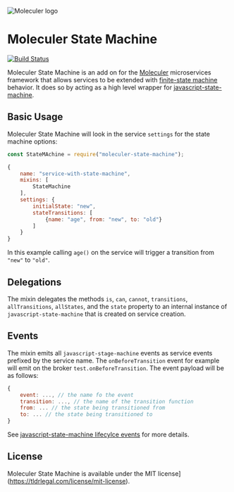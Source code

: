 ![Moleculer logo](https://raw.githubusercontent.com/ice-services/moleculer/HEAD/docs/assets/logo.png)
# Moleculer State Machine

[![Build Status](https://travis-ci.org/fugufish/moleculer-state-machine.svg?branch=master)](https://travis-ci.org/fugufish/moleculer-state-machine)

Moleculer State Machine is an add on for the [Moleculer](https://moleculer.services/)
microservices framework that allows services to be extended with 
[finite-state machine](https://en.wikipedia.org/wiki/Finite-state_machine) behavior.
It does so by acting as a high level wrapper for 
[javascript-state-machine](https://github.com/jakesgordon/javascript-state-machine).

## Basic Usage
Moleculer State Machine will look in the service `settings` for the state machine
options:

```javascript
const StateMAchine = require("moleculer-state-machine");

{
    name: "service-with-state-machine",
    mixins: [
        StateMachine
    ],
    settings: {
        initialState: "new",
        stateTransitions: [
            {name: "age", from: "new", to: "old"}
        ]
    }
}
```
 In this example calling `age()` on the service will trigger a transition from `"new"`
 to `"old"`.
 
 ## Delegations
 The mixin delegates the methods `is`, `can`, `cannot`, `transitions`, 
 `allTransitions`, `allStates`, and the `state` property to an internal instance of
 `javascript-state-machine` that is created on service creation.

 ## Events
The mixin emits all `javascript-stage-machine` events as service events prefixed by 
the service name. The `onBeforeTransition` event for example will emit on the broker
`test.onBeforeTransition`. The event payload will be as follows:
```javascript
{
    event: ..., // the name fo the event
    transition: ..., // the name of the transition function
    from: ... // the state being transitioned from
    to: ... // the state being transitioned to
}
```

See [javascript-state-machine lifecylce events](https://github.com/jakesgordon/javascript-state-machine/blob/master/docs/lifecycle-events.md)
for more details.

## License
Moleculer State Machine is available under the MIT license](https://tldrlegal.com/license/mit-license).

